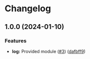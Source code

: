 # Changelog

## 1.0.0 (2024-01-10)


### Features

* **log:** Provided module ([#3](https://github.com/ankorstore/yokai/issues/3)) ([dafbff9](https://github.com/ankorstore/yokai/commit/dafbff93d9f43baf9ca6e29e507571a126faf27b))
